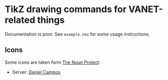 # TikZ drawing commands for VANET-related things

Documentation is poor. See `example.tex` for some usage instructions.

## Icons

Some icons are taken form [The Noun Project](http://TheNounProject.com):

 * Server: [Daniel Campos](http://thenounproject.com/noun/servers/#icon-No3149)